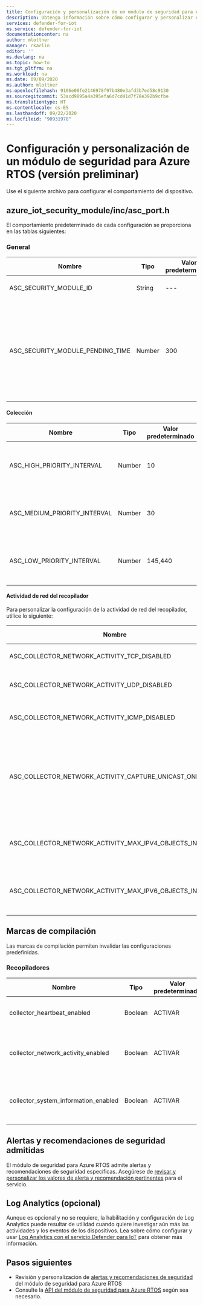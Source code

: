 ```yaml
---
title: Configuración y personalización de un módulo de seguridad para Azure RTOS
description: Obtenga información sobre cómo configurar y personalizar el módulo de seguridad para Azure RTOS.
services: defender-for-iot
ms.service: defender-for-iot
documentationcenter: na
author: mlottner
manager: rkarlin
editor: ''
ms.devlang: na
ms.topic: how-to
ms.tgt_pltfrm: na
ms.workload: na
ms.date: 09/09/2020
ms.author: mlottner
ms.openlocfilehash: 9106e00fe2146978f97b480e3afd3b7ed58c9130
ms.sourcegitcommit: 53acd9895a4a395efa6d7cd41d7f78e392b9cfbe
ms.translationtype: HT
ms.contentlocale: es-ES
ms.lasthandoff: 09/22/2020
ms.locfileid: "90931978"
---
```

# <a name="configure-and-customize-security-module-for-azure-rtos-preview"></a>Configuración y personalización de un módulo de seguridad para Azure RTOS (versión preliminar)

Use el siguiente archivo para configurar el comportamiento del dispositivo.

## <a name="azure_iot_security_moduleincasc_porth"></a>azure_iot_security_module/inc/asc_port.h

 El comportamiento predeterminado de cada configuración se proporciona en las tablas siguientes: 

### <a name="general"></a>General

| Nombre | Tipo | Valor predeterminado | Detalles |
| - | - | - | - |
| ASC_SECURITY_MODULE_ID | String | --- | Identificador único del dispositivo.  |
| ASC_SECURITY_MODULE_PENDING_TIME  | Number | 300 | Tiempo pendiente del módulo de seguridad en segundos. Si el tiempo supera el cambio de estado que se va a suspender. |

#### <a name="collection"></a>Colección

| Nombre | Tipo | Valor predeterminado | Detalles |
| - | - | - | - |
| ASC_HIGH_PRIORITY_INTERVAL | Number | 10 | Intervalo en segundos de grupo de prioridad alta de recopiladores. |
| ASC_MEDIUM_PRIORITY_INTERVAL | Number | 30 | Intervalo en segundos de grupo de prioridad media de recopiladores. |
| ASC_LOW_PRIORITY_INTERVAL | Number | 145,440  | Intervalo en segundos de grupo de prioridad baja de recopiladores. |

#### <a name="collector-network-activity"></a>Actividad de red del recopilador

Para personalizar la configuración de la actividad de red del recopilador, utilice lo siguiente:

| Nombre | Tipo | Valor predeterminado | Detalles |
| - | - | - | - |
| ASC_COLLECTOR_NETWORK_ACTIVITY_TCP_DISABLED | Boolean | false | Filtrado de la actividad de red `TCP` |
| ASC_COLLECTOR_NETWORK_ACTIVITY_UDP_DISABLED | Boolean | false | Filtrado de eventos de actividad de red `UDP` |
| ASC_COLLECTOR_NETWORK_ACTIVITY_ICMP_DISABLED | Boolean | false | Filtrado de eventos de actividad de red `ICMP` |
| ASC_COLLECTOR_NETWORK_ACTIVITY_CAPTURE_UNICAST_ONLY | Boolean | true | Capture solo paquetes entrantes de unidifusión. Cuando se establezca en false, capture también difusión y multidifusión. |
| ASC_COLLECTOR_NETWORK_ACTIVITY_MAX_IPV4_OBJECTS_IN_CACHE | Number | 64 | Número máximo de eventos de red IPv4 para almacenar en memoria |
| ASC_COLLECTOR_NETWORK_ACTIVITY_MAX_IPV6_OBJECTS_IN_CACHE | Number | 64  | Número máximo de eventos de red IPv6 para almacenar en memoria |


## <a name="compile-flags"></a>Marcas de compilación
Las marcas de compilación permiten invalidar las configuraciones predefinidas.

### <a name="collectors"></a>Recopiladores
| Nombre | Tipo | Valor predeterminado | Detalles |
| - | - | - | - |
| collector_heartbeat_enabled | Boolean | ACTIVAR | Habilitación del recopilador de latidos |
| collector_network_activity_enabled | Boolean | ACTIVAR | Habilitación del recopilador de actividades de red |
| collector_system_information_enabled | Boolean | ACTIVAR | Habilitación del recopilador de información del sistema |

## <a name="supported-security-alerts-and-recommendations"></a>Alertas y recomendaciones de seguridad admitidas

El módulo de seguridad para Azure RTOS admite alertas y recomendaciones de seguridad específicas. Asegúrese de [revisar y personalizar los valores de alerta y recomendación pertinentes](concept-rtos-security-alerts-recommendations.md) para el servicio.

## <a name="log-analytics-optional"></a>Log Analytics (opcional)

Aunque es opcional y no se requiere, la habilitación y configuración de Log Analytics puede resultar de utilidad cuando quiere investigar aún más las actividades y los eventos de los dispositivos. Lea sobre cómo configurar y usar [Log Analytics con el servicio Defender para IoT](how-to-security-data-access.md#log-analytics) para obtener más información. 

## <a name="next-steps"></a>Pasos siguientes

- Revisión y personalización de [alertas y recomendaciones de seguridad](concept-rtos-security-alerts-recommendations.md) del módulo de seguridad para Azure RTOS
- Consulte la [API del módulo de seguridad para Azure RTOS](azure-rtos-security-module-api.md) según sea necesario.

